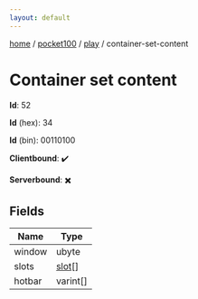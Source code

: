 ```yaml
---
layout: default
---
```


[home](/)  /  [pocket100](/protocol/pocket100)  /  [play](/protocol/pocket100/play)  /  container-set-content

# Container set content

**Id**: 52

**Id** (hex): 34

**Id** (bin): 00110100

**Clientbound**: ✔️

**Serverbound**: ✖️

## Fields

Name | Type
---|---
window | ubyte
slots | [slot](/protocol/pocket100/types/slot)[]
hotbar | varint[]
